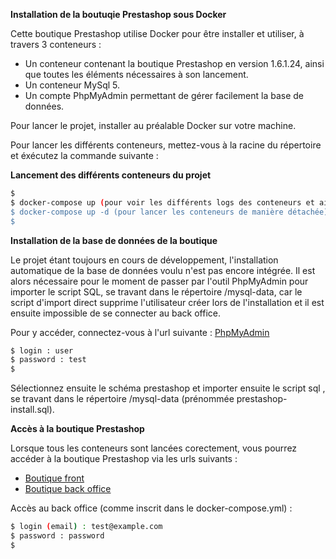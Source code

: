 **Installation de la boutuqie Prestashop sous Docker**

Cette boutique Prestashop utilise Docker pour être installer et utiliser, à travers 3 conteneurs :
- Un conteneur contenant la boutique Prestashop en version 1.6.1.24, ainsi que toutes les éléments nécessaires à son lancement.
- Un conteneur MySql 5.
- Un compte PhpMyAdmin permettant de gérer facilement la base de données.

Pour lancer le projet, installer au préalable Docker sur votre machine.

Pour lancer les différents conteneurs, mettez-vous à la racine du répertoire et éxécutez la commande suivante :

**Lancement des différents conteneurs du projet**
```sh
$
$ docker-compose up (pour voir les différents logs des conteneurs et ainsi voir en temps réelle l'installation du projet)
$ docker-compose up -d (pour lancer les conteneurs de manière détachée)
$
```

**Installation de la base de données de la boutique**

Le projet étant toujours en cours de développement, l'installation automatique de la base de données voulu n'est pas encore intégrée.
Il est alors nécessaire pour le moment de passer par l'outil PhpMyAdmin pour importer le script SQL, se travant dans le répertoire /mysql-data, car le script d'import direct supprime l'utilisateur créer lors de l'installation et il est ensuite impossible de se connecter au back office.

Pour y accéder, connectez-vous à l'url suivante : [PhpMyAdmin](http://localhost:8081/)

```sh
$ login : user
$ password : test
$
```
Sélectionnez ensuite le schéma prestashop et importer ensuite le script sql , se travant dans le répertoire /mysql-data (prénommée prestashop-install.sql).


**Accès à la boutique Prestashop**

Lorsque tous les conteneurs sont lancées corectement, vous pourrez accéder à la boutique Prestashop via les urls suivants : 
- [Boutique front](http://localhost:8001/)
- [Boutique back office](http://localhost:8001/admin-dev/)

Accès au back office (comme inscrit dans le docker-compose.yml) :

```sh
$ login (email) : test@example.com
$ password : password
$